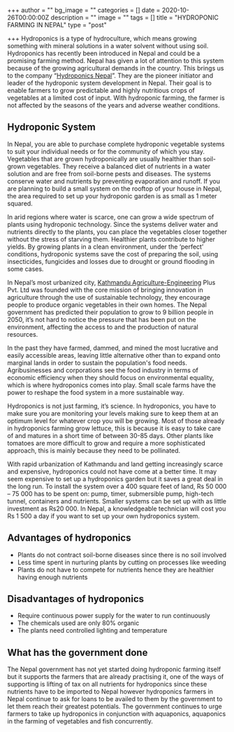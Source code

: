 +++
author = ""
bg_image = ""
categories = []
date = 2020-10-26T00:00:00Z
description = ""
image = ""
tags = []
title = "HYDROPONIC FARMING IN NEPAL"
type = "post"

+++
Hydroponics is a type of hydroculture, which means growing something with mineral solutions in a water solvent without using soil. Hydroponics has recently been introduced in Nepal and could be a promising farming method. Nepal has given a lot of attention to this system because of the growing agricultural demands in the country. This brings us to the company “[Hydroponics Nepal](https://hydroponicsnepal.com/)”. They are the pioneer initiator and leader of the hydroponic system development in Nepal. Their goal is to enable farmers to grow predictable and highly nutritious crops of vegetables at a limited cost of input. With hydroponic farming, the farmer is not affected by the seasons of the years and adverse weather conditions.

## Hydroponic System

In Nepal, you are able to purchase complete hydroponic vegetable systems to suit your individual needs or for the community of which you stay. Vegetables that are grown hydroponically are usually healthier than soil-grown vegetables. They receive a balanced diet of nutrients in a water solution and are free from soil-borne pests and diseases. The systems conserve water and nutrients by preventing evaporation and runoff. If you are planning to build a small system on the rooftop of your house in Nepal, the area required to set up your hydroponic garden is as small as 1 meter squared.

In arid regions where water is scarce, one can grow a wide spectrum of plants using hydroponic technology. Since the systems deliver water and nutrients directly to the plants, you can place the vegetables closer together without the stress of starving them. Healthier plants contribute to higher yields. By growing plants in a clean environment, under the ‘perfect’ conditions, hydroponic systems save the cost of preparing the soil, using insecticides, fungicides and losses due to drought or ground flooding in some cases.

In Nepal’s most urbanized city, [Kathmandu Agriculture-Engineering](https://www.facebook.com/Nepalese-Society-of-Agricultural-Engineers-219526304764207/) Plus Pvt. Ltd was founded with the core mission of bringing innovation in agriculture through the use of sustainable technology, they encourage people to produce organic vegetables in their own homes. The Nepal government has predicted their population to grow to 9 billion people in 2050, it’s not hard to notice the pressure that has been put on the environment, affecting the access to and the production of natural resources. 

In the past they have farmed, dammed, and mined the most lucrative and easily accessible areas, leaving little alternative other than to expand onto marginal lands in order to sustain the population's food needs. Agribusinesses and corporations see the food industry in terms of economic efficiency when they should focus on environmental equality, which is where hydroponics comes into play. Small scale farms have the power to reshape the food system in a more sustainable way.

Hydroponics is not just farming, it’s science. In hydroponics, you have to make sure you are monitoring your levels making sure to keep them at an optimum level for whatever crop you will be growing. Most of those already in hydroponics farming grow lettuce, this is because it is easy to take care of and matures in a short time of between 30-85 days. Other plants like tomatoes are more difficult to grow and require a more sophisticated approach, this is mainly because they need to be pollinated.

With rapid urbanization of Kathmandu and land getting increasingly scarce and expensive, hydroponics could not have come at a better time. It may seem expensive to set up a hydroponics garden but it saves a great deal in the long run. To install the system over a 400 square feet of land, Rs 50 000 – 75 000 has to be spent on: pump, timer, submersible pump, high-tech tunnel, containers and nutrients. Smaller systems can be set up with as little investment as Rs20 000. In Nepal, a knowledgeable technician will cost you Rs 1 500 a day if you want to set up your own hydroponics system.

## Advantages of hydroponics

* Plants do not contract soil-borne diseases since there is no soil involved
* Less time spent in nurturing plants by cutting on processes like weeding
* Plants do not have to compete for nutrients hence they are healthier having enough nutrients

## Disadvantages of hydroponics

* Require continuous power supply for the water to run continuously
* The chemicals used are only 80% organic
* The plants need controlled lighting and temperature

## What has the government done

The Nepal government has not yet started doing hydroponic farming itself but it supports the farmers that are already practising it, one of the ways of supporting is lifting of tax on all nutrients for hydroponics since these nutrients have to be imported to Nepal however hydroponics farmers in Nepal continue to ask for loans to be availed to them by the government to let them reach their greatest potentials. The government continues to urge farmers to take up hydroponics in conjunction with aquaponics, aquaponics in the farming of vegetables and fish concurrently.